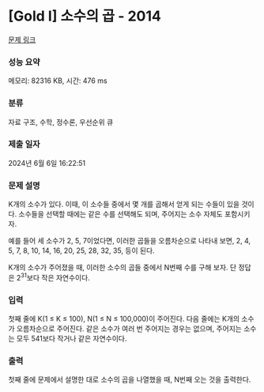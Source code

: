 # [Gold I] 소수의 곱 - 2014 

[문제 링크](https://www.acmicpc.net/problem/2014) 

### 성능 요약

메모리: 82316 KB, 시간: 476 ms

### 분류

자료 구조, 수학, 정수론, 우선순위 큐

### 제출 일자

2024년 6월 6일 16:22:51

### 문제 설명

<p>K개의 소수가 있다. 이때, 이 소수들 중에서 몇 개를 곱해서 얻게 되는 수들이 있을 것이다. 소수들을 선택할 때에는 같은 수를 선택해도 되며, 주어지는 소수 자체도 포함시키자.</p>

<p>예를 들어 세 소수가 2, 5, 7이었다면, 이러한 곱들을 오름차순으로 나타내 보면, 2, 4, 5, 7, 8, 10, 14, 16, 20, 25, 28, 32, 35, 등이 된다.</p>

<p>K개의 소수가 주어졌을 때, 이러한 소수의 곱들 중에서 N번째 수를 구해 보자. 단 정답은 2<sup>31</sup>보다 작은 자연수이다.</p>

### 입력 

 <p>첫째 줄에 K(1 ≤ K ≤ 100), N(1 ≤ N ≤ 100,000)이 주어진다. 다음 줄에는 K개의 소수가 오름차순으로 주어진다. 같은 소수가 여러 번 주어지는 경우는 없으며, 주어지는 소수는 모두 541보다 작거나 같은 자연수이다.</p>

### 출력 

 <p>첫째 줄에 문제에서 설명한 대로 소수의 곱을 나열했을 때, N번째 오는 것을 출력한다.</p>

